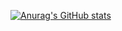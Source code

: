 [![Anurag's GitHub stats](https://github-readme-stats.vercel.app/api?username=itoleck)](https://github.com/anuraghazra/github-readme-stats)
